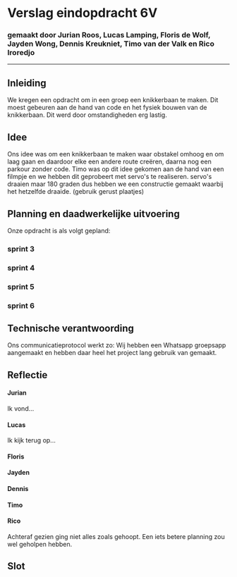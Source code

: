 # Verslag eindopdracht 6V
### gemaakt door Jurian Roos, Lucas Lamping, Floris de Wolf, Jayden Wong, Dennis Kreukniet, Timo van der Valk en Rico Iroredjo

---

## Inleiding
We kregen een opdracht om in een groep een knikkerbaan te maken. Dit moest gebeuren aan de hand van code en het fysiek bouwen van de knikkerbaan. Dit werd door omstandigheden erg lastig.



## Idee
Ons idee was om een knikkerbaan te maken waar obstakel omhoog en om laag gaan en daardoor elke een andere route creëren, daarna nog een parkour zonder code. Timo was op dit idee gekomen aan de hand van een filmpje en we hebben dit geprobeert met servo's te realiseren. servo's draaien maar 180 graden dus hebben we een constructie gemaakt waarbij het hetzelfde draaide.
(gebruik gerust plaatjes)



## Planning en daadwerkelijke uitvoering
Onze opdracht is als volgt gepland:

### sprint 3

### sprint 4

### sprint 5

### sprint 6



## Technische verantwoording
Ons communicatieprotocol werkt zo:
Wij hebben een Whatsapp groepsapp aangemaakt en hebben daar heel het project lang gebruik van gemaakt.


## Reflectie
#### Jurian
Ik vond...

#### Lucas
Ik kijk terug op...

#### Floris

#### Jayden

#### Dennis

#### Timo

#### Rico
Achteraf gezien ging niet alles zoals gehoopt. Een iets betere planning zou wel geholpen hebben.
## Slot
